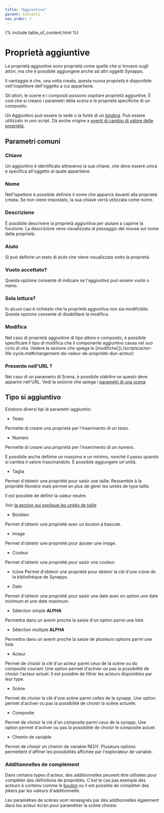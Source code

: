 ```yaml
---
title: "Aggiuntivo"
parent: Concetti
nav_order: 7
---
```


{% include table_of_content.html %}

# Proprietà aggiuntive

Le proprietà aggiuntive  sono proprietà come quelle che si trovano sugli attori, ma che è possibile aggiungere anche ad altri oggetti Synapps.

Il vantaggio è che, una volta creata, questa nuova proprietà è disponibile nell'inspettore dell'oggetto a cui appartiene.

Gli attori, le scene e i compositi possono ospitare proprietà aggiuntive. È così che si creano i parametri della scena e le proprietà specifiche di un composito.

Un Aggiuntivo può essere la sede o la fonte di un [binding](./binding.md). Può essere utilizzato in uno script. Dà anche origine a [eventi di cambio di valore delle proprietà](./scripts/actor-life-cycle.md#property-value-change-of-actor).

## Parametri comuni

### Chiave
Un aggiuntivo è identificato attraverso la sua chiave, che deve essere unica e specifica all'oggetto al quale appartiene.

### Nome
Nell'ispettore è possibile definire il nome che apparirà davanti alla proprietà creata. Se non viene impostato, la sua chiave verrà utilizzata come nome.

### Descrizione

È possibile descrivere la proprietà aggiuntiva per aiutare a capirne la funzione. La descrizione vene visualizzata al passaggio del mouse sul nome della proprietà.

### Aiuto
Si può definire un testo di aiuto che viene visualizzato sotto la proprietà.

### Vuoto accettato?

Questa opzione consente di indicare se l'aggiuntivo può essere vuoto o meno.

### Sola lettura?

In alcuni casi è richiesto che la proprietà aggiuntiva non sia modificbile. Questa opzione consente di disabilitare la modifica.

### Modifica

Nel caso di proprietà aggiuntive di tipo attore e composito, è possibile specificare il tipo di modifica che il componente aggiuntivo causa nel suo ciclo di vita. Vedere la sezione che spiega le [modifiche]](./scripts/actor-life-cycle.md#changement-de-valeur-de-propriété-dun-acteur)

### Presente nell'URL ?

Nel caso di un parametro di Scena, è possibile stabilire se questo deve apparire nell'URL. Vedi la sezione che spiega i [parametri di una scena](./scene.md#paramètres-de-scène)

## Tipo si aggiuntivo

Esistono diversi tipi di parametri aggiuntivi:

- Testo

Permette di creare una proprietà per l'inserimento di un testo.

- Numero

Permette di creare una proprietà per l'inserimento di un numero.

È possibile anche definire un massimo e un minimo, nonché il passo quando si cambia il valore trascinandolo. È possibile aggiungere un'unità.

- Taglia

Permet d'obtenir une propriété pour saisir une taille. Ressemble à la propriété *Nombre* mais permet en plus de gérer les unités de type taille.

Il est possible de définir la valeur neutre.

Voir [la section qui explique les unités de taille](./sizes.md)

- Booléen

Permet d'obtenir une propriété avec un bouton à bascule.

- Image

Permet d'obtenir une propriété pour ajouter une image.

- Couleur

Permet d'obtenir une propriété pour saisir une couleur.

- Icône
Permet d'obtenir une propriété pour obtenir la clé d'une icône de la bibliothèque de Synapps.

<!-- ![image](https://user-images.githubusercontent.com/35595723/124151000-646ede80-da92-11eb-8003-4235f467aaa1.png) -->

- Date

Permet d'obtenir une propriété pour saisir une date avec en option une date minimum et une date maximum.

- Sélection simple **ALPHA**

Permettra dans un avenir proche la saisie d'un option parmi une liste.

- Sélection multiple **ALPHA**

Permettra dans un avenir proche la saisie de plusieurs options parmi une liste.

- Acteur

Permet de choisir la clé d'un acteur parmi ceux de la scène ou du composite courant. Une option permet d'activer ou pas la possibilité de choisir l'acteur actuel. Il est possible de filtrer les acteurs disponibles par leur type.

- Scène

Permet de choisir la clé d'une scène parmi celles de la synapp. Une option permet d'activer ou pas la possibilité de choisir la scène actuelle.

- Composite

Permet de choisir la clé d'un composite parmi ceux de la synapp. Une option permet d'activer ou pas la possibilité de choisir le composite actuel.


- Chemin de variable

Permet de choisir un chemin de variable REDY. Plusieurs options permettent d'affiner les possibilités affichée par l'explorateur de variable.

### Additionnelles de complément

Dans certains types d'acteur, des additionnelles peuvent être utilisées pour compléter des définitions de propriétés. C'est le cas pas exemple des acteurs à contenu comme le [bouton](./actor-types/input-button.md) ou il est possible de compléter des jokers par les valeurs d'additionnelle.

Les paramètres de scènes sont renseignés par des addtionnelles également dans les acteur écran pour paramétrer la scène choisie.
